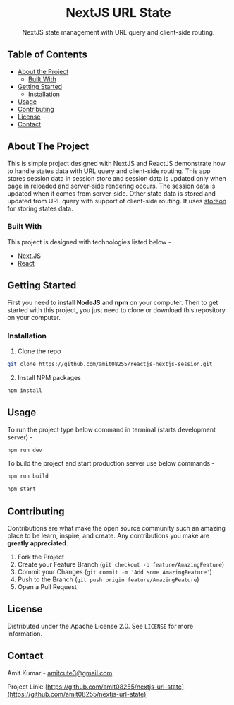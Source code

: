 
<!-- PROJECT LOGO -->
<br />
<p align="center">
  <h1 align="center">NextJS URL State</h1>

  <p align="center">
        NextJS state management with URL query and client-side routing.
    <br />
  </p>
</p>



<!-- TABLE OF CONTENTS -->
## Table of Contents

* [About the Project](#about-the-project)
  * [Built With](#built-with)
* [Getting Started](#getting-started)
  * [Installation](#installation)
* [Usage](#usage)
* [Contributing](#contributing)
* [License](#license)
* [Contact](#contact)


<!-- ABOUT THE PROJECT -->
## About The Project
This is simple project designed with NextJS and ReactJS demonstrate how to handle states data with URL query and client-side routing. This app stores session data in session store and session data is updated only when page in reloaded and server-side rendering occurs. The session data is updated when it comes from server-side. Other state data is stored and updated from URL query with support of client-side routing. It uses [storeon](https://github.com/storeon/storeon) for storing states data.

### Built With
This project is designed with technologies listed below -
* [Next.JS](https://nextjs.org)
* [React](https://reactjs.org)


<!-- GETTING STARTED -->
## Getting Started

First you need to install **NodeJS** and **npm** on your computer.
Then to get started with this project, you just need to clone or download this repository on your computer.


### Installation

1. Clone the repo
```sh
git clone https://github.com/amit08255/reactjs-nextjs-session.git
```
2. Install NPM packages
```sh
npm install
```



<!-- USAGE EXAMPLES -->
## Usage

To run the project type below command in terminal (starts development server) -
```sh
npm run dev
```

To build the project and start production server use below commands -
```sh
npm run build
```

```sh
npm start
```



<!-- CONTRIBUTING -->
## Contributing

Contributions are what make the open source community such an amazing place to be learn, inspire, and create. Any contributions you make are **greatly appreciated**.

1. Fork the Project
2. Create your Feature Branch (`git checkout -b feature/AmazingFeature`)
3. Commit your Changes (`git commit -m 'Add some AmazingFeature'`)
4. Push to the Branch (`git push origin feature/AmazingFeature`)
5. Open a Pull Request



<!-- LICENSE -->
## License

Distributed under the Apache License 2.0. See `LICENSE` for more information.



<!-- CONTACT -->
## Contact

Amit Kumar - amitcute3@gmail.com

Project Link: [https://github.com/amit08255/nextjs-url-state](https://github.com/amit08255/nextjs-url-state)
